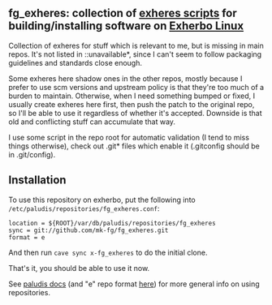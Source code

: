 fg_exheres: collection of [exheres scripts](http://exherbo.org/docs/exheres-for-smarties.html) for building/installing software on [Exherbo Linux](http://exherbo.org/)
--------------------

Collection of exheres for stuff which is relevant to me, but is missing in main
repos.  It's not listed in ::unavailable*, since I can't seem to follow
packaging guidelines and standards close enough.

Some exheres here shadow ones in the other repos, mostly because I prefer to use
scm versions and upstream policy is that they're too much of a burden to
maintain.
Otherwise, when I need something bumped or fixed, I usually create exheres here
first, then push the patch to the original repo, so I'll be able to use it
regardless of whether it's accepted. Downside is that old and conflicting stuff
can accumulate that way.

I use some script in the repo root for automatic validation (I tend to miss
things otherwise), check out .git* files which enable it (.gitconfig should be
in .git/config).


Installation
--------------------

To use this repository on exherbo, put the following into `/etc/paludis/repositories/fg_exheres.conf`:

	location = ${ROOT}/var/db/paludis/repositories/fg_exheres
	sync = git://github.com/mk-fg/fg_exheres.git
	format = e

And then run `cave sync x-fg_exheres` to do the initial clone.

That's it, you should be able to use it now.

See [paludis
docs](http://paludis.exherbo.org/configuration/repositories/index.html) (and "e"
repo format
[here](http://paludis.exherbo.org/configuration/repositories/e.html)) for more
general info on using repositories.

